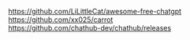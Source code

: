 https://github.com/LiLittleCat/awesome-free-chatgpt  
https://github.com/xx025/carrot  
https://github.com/chathub-dev/chathub/releases  

